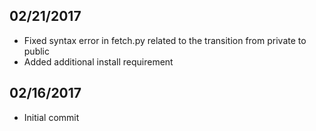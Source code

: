 02/21/2017 
----------
 * Fixed syntax error in fetch.py related to the transition from private to public
 * Added additional install requirement 

02/16/2017 
----------
* Initial commit
